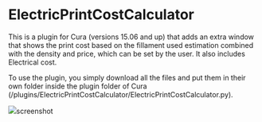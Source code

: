 # ElectricPrintCostCalculator
This is a plugin for Cura (versions 15.06 and up) that adds an extra window that shows the print cost based on the fillament used estimation combined with the density and price, which can be set by the user.
It also includes Electrical cost.

To use the plugin, you simply download all the files and put them in their own folder inside the plugin folder of Cura (/plugins/ElectricPrintCostCalculator/ElectricPrintCostCalculator.py). 


<img src="https://cloud.githubusercontent.com/assets/6833516/26550419/f447cf3a-447d-11e7-8f94-7908a3076ae9.png">screenshot</img>
